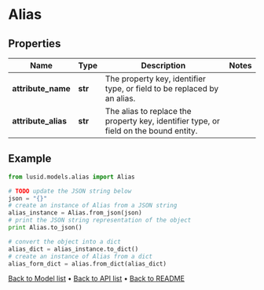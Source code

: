# Alias


## Properties
Name | Type | Description | Notes
------------ | ------------- | ------------- | -------------
**attribute_name** | **str** | The property key, identifier type, or field to be replaced by an alias. | 
**attribute_alias** | **str** | The alias to replace the property key, identifier type, or field on the bound entity. | 

## Example

```python
from lusid.models.alias import Alias

# TODO update the JSON string below
json = "{}"
# create an instance of Alias from a JSON string
alias_instance = Alias.from_json(json)
# print the JSON string representation of the object
print Alias.to_json()

# convert the object into a dict
alias_dict = alias_instance.to_dict()
# create an instance of Alias from a dict
alias_form_dict = alias.from_dict(alias_dict)
```
[Back to Model list](../README.md#documentation-for-models) &#8226; [Back to API list](../README.md#documentation-for-api-endpoints) &#8226; [Back to README](../README.md)


